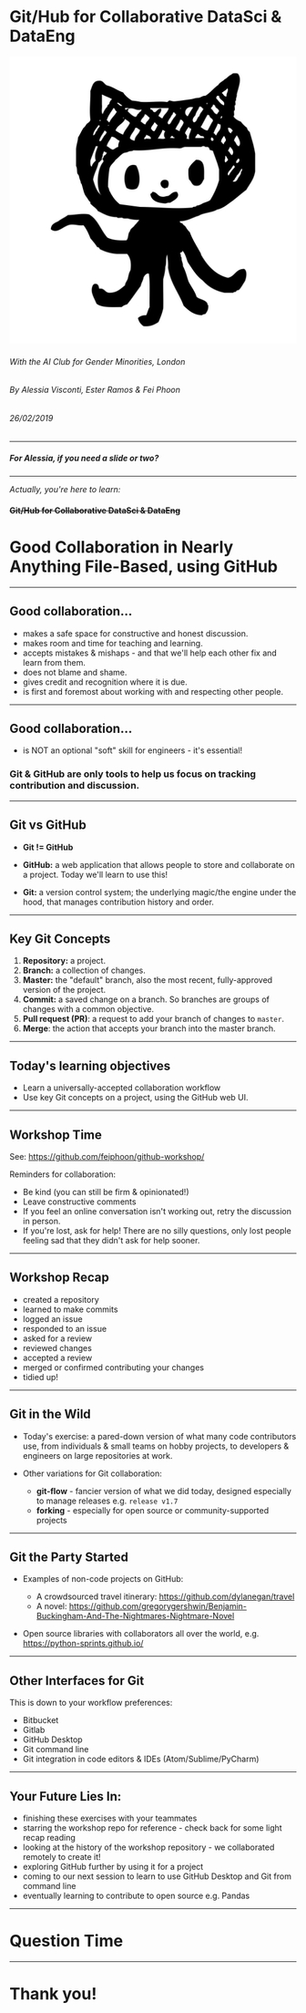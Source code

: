 <!--
$size: 4:3
$theme: gaia
template: invert
page_number: true
-->
# Git/Hub for Collaborative DataSci & DataEng

![50%](images/octocat.png)

###### *With the AI Club for Gender Minorities, London*
###### *By Alessia Visconti, Ester Ramos & Fei Phoon*
###### *26/02/2019*

---
##### For Alessia, if you need a slide or two?
---

*Actually, you're here to learn:*

#### ~~Git/Hub for Collaborative DataSci & DataEng~~

# Good Collaboration in Nearly Anything File-Based, using GitHub

---
## Good collaboration...

- makes a safe space for constructive and honest discussion.
- makes room and time for teaching and learning.
- accepts mistakes & mishaps - and that we'll help each other fix and learn from them.
- does not blame and shame.
- gives credit and recognition where it is due.
- is first and foremost about working with and respecting other people.

---
## Good collaboration...

- is NOT an optional "soft" skill for engineers - it's essential!


### **Git & GitHub are only tools to help us focus on tracking contribution and discussion.**

---
## Git vs GitHub

- **Git != GitHub**

- **GitHub:** a web application that allows people to store and collaborate on a project. Today we'll learn to use this!

- **Git:** a version control system; the underlying magic/the engine under the hood, that manages contribution history and order.

---
## Key Git Concepts

1. **Repository:** a project.
2. **Branch:** a collection of changes.
3. **Master:** the "default" branch, also the most recent, fully-approved version of the project.
4. **Commit:** a saved change on a branch. So branches are groups of changes with a common objective.
5. **Pull request (PR)**: a request to add your branch of changes to `master`.
6. **Merge**: the action that accepts your branch into the master branch.

---
## Today's learning objectives

- Learn a universally-accepted collaboration workflow
- Use key Git concepts on a project, using the GitHub web UI.

---
## Workshop Time

See: https://github.com/feiphoon/github-workshop/

Reminders for collaboration:

- Be kind (you can still be firm & opinionated!)
- Leave constructive comments
- If you feel an online conversation isn't working out, retry the discussion in person.
- If you're lost, ask for help! There are no silly questions, only lost people feeling sad that they didn't ask for help sooner.

---
## Workshop Recap

- created a repository
- learned to make commits
- logged an issue
- responded to an issue
- asked for a review
- reviewed changes
- accepted a review
- merged or confirmed contributing your changes
- tidied up!

---
## Git in the Wild

- Today's exercise: a pared-down version of what many code contributors use, from individuals & small teams on hobby projects, to developers & engineers on large repositories at work.

- Other variations for Git collaboration:
  - **git-flow** - fancier version of what we did today, designed especially to manage releases e.g. `release v1.7`
  - **forking** - especially for open source or community-supported projects

---
## Git the Party Started

- Examples of non-code projects on GitHub:
  - A crowdsourced travel itinerary: https://github.com/dylanegan/travel
  - A novel: https://github.com/gregorygershwin/Benjamin-Buckingham-And-The-Nightmares-Nightmare-Novel

- Open source libraries with collaborators all over the world, e.g. https://python-sprints.github.io/


---
## Other Interfaces for Git

This is down to your workflow preferences:
- Bitbucket
- Gitlab
- GitHub Desktop
- Git command line
- Git integration in code editors & IDEs (Atom/Sublime/PyCharm)

---
## Your Future Lies In:

- finishing these exercises with your teammates
- starring the workshop repo for reference - check back for some light recap reading
- looking at the history of the workshop repository - we collaborated remotely to create it!
- exploring GitHub further by using it for a project
- coming to our next session to learn to use GitHub Desktop and Git from command line
- eventually learning to contribute to open source e.g. Pandas
---

# Question Time
---

# Thank you!
